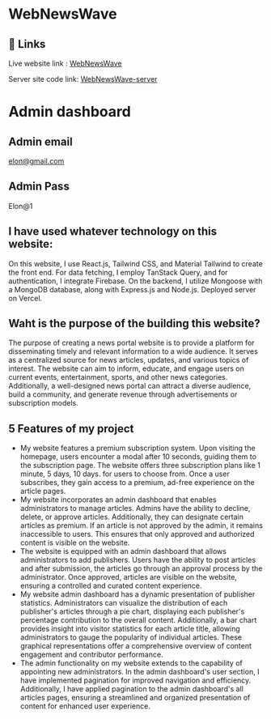 # WebNewsWave

## 🔗 Links
Live website link :
[WebNewsWave](https://webnewswave-client.web.app/)

Server site code link: [WebNewsWave-server](https://github.com/Shahed007/webNewsWeb-server-v1)

# Admin dashboard

## Admin email
elon@gmail.com

## Admin Pass
Elon@1

## I have used whatever technology on this website:

On this website, I use React.js, Tailwind CSS, and Material Tailwind to create the front end. For data fetching, I employ TanStack Query, and for authentication, I integrate Firebase. On the backend, I utilize Mongoose with a MongoDB database, along with Express.js and Node.js. Deployed server on Vercel.

## Waht is the purpose of the building this website?
The purpose of creating a news portal website is to provide a platform for disseminating timely and relevant information to a wide audience. It serves as a centralized source for news articles, updates, and various topics of interest. The website can aim to inform, educate, and engage users on current events, entertainment, sports, and other news categories. Additionally, a well-designed news portal can attract a diverse audience, build a community, and generate revenue through advertisements or subscription models.

## 5 Features of my project

- My website features a premium subscription system. Upon visiting the homepage, users encounter a modal after 10 seconds, guiding them to the subscription page. The website offers three subscription plans like 1 minute, 5 days, 10 days. for users to choose from. Once a user subscribes, they gain access to a premium, ad-free experience on the article pages.
- My website incorporates an admin dashboard that enables administrators to manage articles. Admins have the ability to decline, delete, or approve articles. Additionally, they can designate certain articles as premium. If an article is not approved by the admin, it remains inaccessible to users. This ensures that only approved and authorized content is visible on the website.
- The website is equipped with an admin dashboard that allows administrators to add publishers. Users have the ability to post articles and after submission, the articles go through an approval process by the administrator. Once approved, articles are visible on the website, ensuring a controlled and curated content experience.
- My website admin dashboard has a dynamic presentation of publisher statistics. Administrators can visualize the distribution of each publisher's articles through a pie chart, displaying each publisher's percentage contribution to the overall content. Additionally, a bar chart provides insight into visitor statistics for each article title, allowing administrators to gauge the popularity of individual articles. These graphical representations offer a comprehensive overview of content engagement and contributor performance.
- The admin functionality on my website extends to the capability of appointing new administrators. In the admin dashboard's user section, I have implemented pagination for improved navigation and efficiency. Additionally, I have applied pagination to the admin dashboard's all articles pages, ensuring a streamlined and organized presentation of content for enhanced user experience.